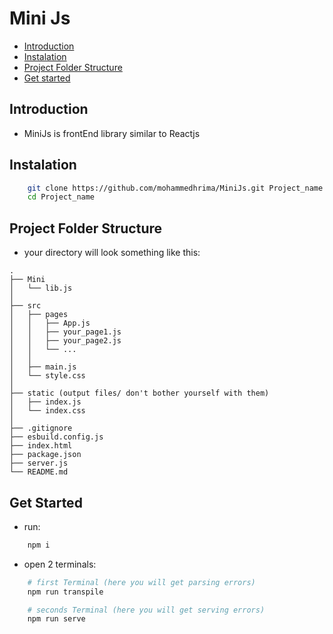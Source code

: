 
# Mini Js

* [Introduction](#Introduction)
* [Instalation](#Instalation)
* [Project Folder Structure](#Project_Folder_Structure)
* [Get started](#Get_started)

## Introduction
+ MiniJs is frontEnd library similar to Reactjs

## Instalation
```bash
    git clone https://github.com/mohammedhrima/MiniJs.git Project_name
    cd Project_name
```

## Project Folder Structure
* your directory will look something like this:
```
.
├── Mini
│   └── lib.js
│
├── src
│   ├── pages
│   │   ├── App.js
│   │   ├── your_page1.js
│   │   ├── your_page2.js
│   │   └── ... 
│   │
│   ├── main.js
│   └── style.css
│
├── static (output files/ don't bother yourself with them)
│   ├── index.js
│   └── index.css
│
├── .gitignore
├── esbuild.config.js
├── index.html
├── package.json
├── server.js
└── README.md
```

## Get Started
* run:
```bash
    npm i
```

* open 2 terminals:
```bash
    # first Terminal (here you will get parsing errors)
    npm run transpile
```
```bash
    # seconds Terminal (here you will get serving errors)
    npm run serve
```
